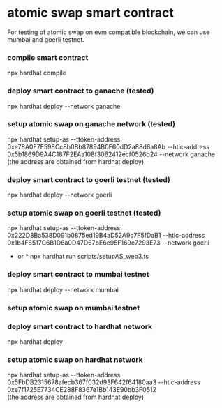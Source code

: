 # atomic swap smart contract

For testing of atomic swap on evm compatible blockchain, we can use mumbai and goerli testnet.  

### compile smart contract
npx hardhat compile

### deploy smart contract to ganache (tested)
npx hardhat deploy --network ganache

### setup atomic swap on ganache network (tested)
npx hardhat setup-as --ttoken-address 0xe78A0F7E598Cc8b0Bb87894B0F60dD2a88d6a8Ab --htlc-address 0x5b1869D9A4C187F2EAa108f3062412ecf0526b24 --network ganache
(the address are obtained from hardhat deploy)

### deploy smart contract to goerli testnet (tested)
npx hardhat deploy --network goerli

### setup atomic swap on goerli testnet (tested)
npx hardhat setup-as --ttoken-address 0x222D8Ba538D091b0875ed19B4aD52A9c7F5fDaB1  --htlc-address 0x1b4F8517C6B1D6a0D47D67bE6e95F169e7293E73 --network  goerli
* or *
npx hardhat run scripts/setupAS_web3.ts

### deploy smart contract to mumbai testnet
npx hardhat deploy --network mumbai

### setup atomic swap on mumbai testnet

### deploy smart contract to hardhat network
npx hardhat deploy

### setup atomic swap on hardhat network
npx hardhat setup-as --ttoken-address 0x5FbDB2315678afecb367f032d93F642f64180aa3 --htlc-address 0xe7f1725E7734CE288F8367e1Bb143E90bb3F0512  
(the address are obtained from hardhat deploy)
